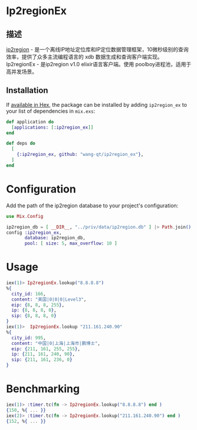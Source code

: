 # Ip2regionEx

## 描述
[ip2region](https://github.com/lionsoul2014/ip2region)   - 是一个离线IP地址定位库和IP定位数据管理框架，10微秒级别的查询效率，提供了众多主流编程语言的 xdb 数据生成和查询客户端实现。
Ip2regionEx - 是ip2region v1.0 elixir语言客户端。使用 poolboy进程池，适用于高并发场景。

## Installation

If [available in Hex](https://hex.pm/docs/publish), the package can be installed
by adding `ip2region_ex` to your list of dependencies in `mix.exs`:

```elixir
def application do
  [applications: [:ip2region_ex]]
end

def deps do
  [
    {:ip2region_ex, github: "wang-qt/ip2region_ex"},
  ]
end
```
# Configuration

Add the path of the ip2region database to your project's configuration:

```elixir
use Mix.Config

ip2region_db = [ __DIR__, "../priv/data/ip2region.db" ] |> Path.join() |> Path.expand()
config :ip2region_ex,
       database: ip2region_db,
       pool: [ size: 5, max_overflow: 10 ]
```


# Usage

```elixir
iex(1)> Ip2regionEx.lookup("8.8.8.8")
%{
  city_id: 166,
  content: "美国|0|0|0|Level3",
  eip: {8, 8, 8, 255},
  ip: {8, 8, 8, 8},
  sip: {8, 8, 8, 0}
}
iex(1)>  Ip2regionEx.lookup "211.161.240.90"
%{
  city_id: 995,
  content: "中国|0|上海|上海市|鹏博士",
  eip: {211, 161, 255, 255},
  ip: {211, 161, 240, 90},
  sip: {211, 161, 236, 0}
}
```

# Benchmarking

```elixir
iex(1)> :timer.tc(fn -> Ip2regionEx.lookup("8.8.8.8") end )
{150, %{ ... }}
iex(2)> :timer.tc(fn -> Ip2regionEx.lookup("211.161.240.90") end )
{152, %{ ... }}
```
